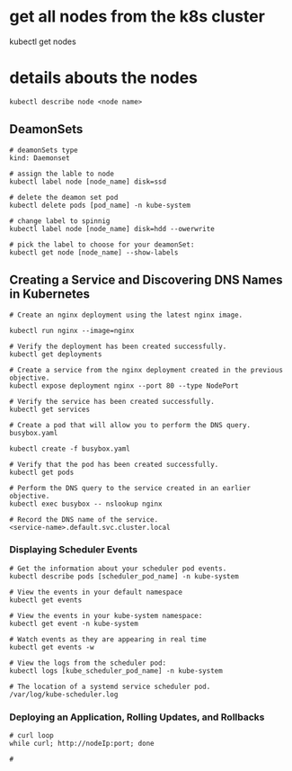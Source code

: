 # get all nodes from the k8s cluster
kubectl get nodes

# details abouts the nodes
    kubectl describe node <node name>

## DeamonSets
    # deamonSets type
    kind: Daemonset

    # assign the lable to node
    kubectl label node [node_name] disk=ssd

    # delete the deamon set pod
    kubectl delete pods [pod_name] -n kube-system

    # change label to spinnig 
    kubectl label node [node_name] disk=hdd --owerwrite

    # pick the label to choose for your deamonSet:
    kubectl get node [node_name] --show-labels

## Creating a Service and Discovering DNS Names in Kubernetes


    # Create an nginx deployment using the latest nginx image.

    kubectl run nginx --image=nginx
 
    # Verify the deployment has been created successfully.
    kubectl get deployments

    # Create a service from the nginx deployment created in the previous objective.
    kubectl expose deployment nginx --port 80 --type NodePort

    # Verify the service has been created successfully.
    kubectl get services

    # Create a pod that will allow you to perform the DNS query.
    busybox.yaml

    kubectl create -f busybox.yaml

    # Verify that the pod has been created successfully.
    kubectl get pods

    # Perform the DNS query to the service created in an earlier objective.
    kubectl exec busybox -- nslookup nginx

    # Record the DNS name of the service.
    <service-name>.default.svc.cluster.local



### Displaying Scheduler Events
    # Get the information about your scheduler pod events.
    kubectl describe pods [scheduler_pod_name] -n kube-system

    # View the events in your default namespace
    kubectl get events

    # View the events in your kube-system namespace:
    kubectl get event -n kube-system

    # Watch events as they are appearing in real time
    kubectl get events -w

    # View the logs from the scheduler pod:
    kubectl logs [kube_scheduler_pod_name] -n kube-system

    # The location of a systemd service scheduler pod.
    /var/log/kube-scheduler.log



### Deploying an Application, Rolling Updates, and Rollbacks
    # curl loop
    while curl; http://nodeIp:port; done

    # 


